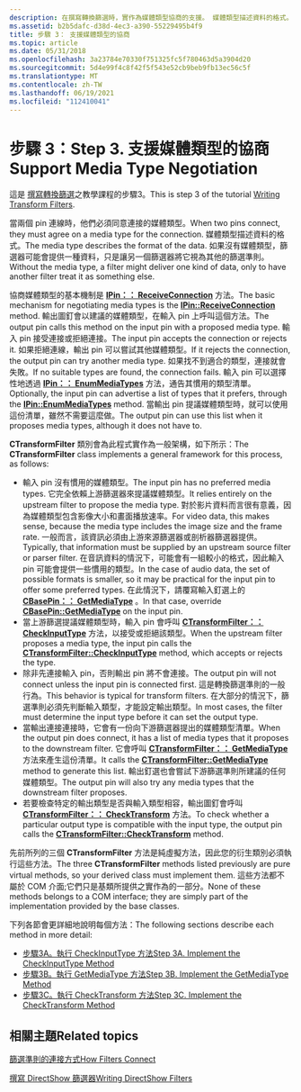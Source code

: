 ```yaml
---
description: 在撰寫轉換篩選時，實作為媒體類型協商的支援。 媒體類型描述資料的格式。
ms.assetid: b2b5dafc-d38d-4ec3-a390-55229495b4f9
title: 步驟 3： 支援媒體類型的協商
ms.topic: article
ms.date: 05/31/2018
ms.openlocfilehash: 3a23784e70330f751325fc5f780463d5a3904d20
ms.sourcegitcommit: 5d4e99f4c8f42f5f543e52cb9beb9fb13ec56c5f
ms.translationtype: MT
ms.contentlocale: zh-TW
ms.lasthandoff: 06/19/2021
ms.locfileid: "112410041"
---
```

# <a name="step-3-support-media-type-negotiation"></a><span data-ttu-id="feca1-105">步驟 3：</span><span class="sxs-lookup"><span data-stu-id="feca1-105">Step 3.</span></span> <span data-ttu-id="feca1-106">支援媒體類型的協商</span><span class="sxs-lookup"><span data-stu-id="feca1-106">Support Media Type Negotiation</span></span>

<span data-ttu-id="feca1-107">這是 [撰寫轉換篩選](writing-transform-filters.md)之教學課程的步驟3。</span><span class="sxs-lookup"><span data-stu-id="feca1-107">This is step 3 of the tutorial [Writing Transform Filters](writing-transform-filters.md).</span></span>

<span data-ttu-id="feca1-108">當兩個 pin 連線時，他們必須同意連接的媒體類型。</span><span class="sxs-lookup"><span data-stu-id="feca1-108">When two pins connect, they must agree on a media type for the connection.</span></span> <span data-ttu-id="feca1-109">媒體類型描述資料的格式。</span><span class="sxs-lookup"><span data-stu-id="feca1-109">The media type describes the format of the data.</span></span> <span data-ttu-id="feca1-110">如果沒有媒體類型，篩選器可能會提供一種資料，只是讓另一個篩選器將它視為其他的篩選準則。</span><span class="sxs-lookup"><span data-stu-id="feca1-110">Without the media type, a filter might deliver one kind of data, only to have another filter treat it as something else.</span></span>

<span data-ttu-id="feca1-111">協商媒體類型的基本機制是 [**IPin：： ReceiveConnection**](/windows/desktop/api/Strmif/nf-strmif-ipin-receiveconnection) 方法。</span><span class="sxs-lookup"><span data-stu-id="feca1-111">The basic mechanism for negotiating media types is the [**IPin::ReceiveConnection**](/windows/desktop/api/Strmif/nf-strmif-ipin-receiveconnection) method.</span></span> <span data-ttu-id="feca1-112">輸出圖釘會以建議的媒體類型，在輸入 pin 上呼叫這個方法。</span><span class="sxs-lookup"><span data-stu-id="feca1-112">The output pin calls this method on the input pin with a proposed media type.</span></span> <span data-ttu-id="feca1-113">輸入 pin 接受連接或拒絕連接。</span><span class="sxs-lookup"><span data-stu-id="feca1-113">The input pin accepts the connection or rejects it.</span></span> <span data-ttu-id="feca1-114">如果拒絕連線，輸出 pin 可以嘗試其他媒體類型。</span><span class="sxs-lookup"><span data-stu-id="feca1-114">If it rejects the connection, the output pin can try another media type.</span></span> <span data-ttu-id="feca1-115">如果找不到適合的類型，連接就會失敗。</span><span class="sxs-lookup"><span data-stu-id="feca1-115">If no suitable types are found, the connection fails.</span></span> <span data-ttu-id="feca1-116">輸入 pin 可以選擇性地透過 [**IPin：： EnumMediaTypes**](/windows/desktop/api/Strmif/nf-strmif-ipin-enummediatypes) 方法，通告其慣用的類型清單。</span><span class="sxs-lookup"><span data-stu-id="feca1-116">Optionally, the input pin can advertise a list of types that it prefers, through the [**IPin::EnumMediaTypes**](/windows/desktop/api/Strmif/nf-strmif-ipin-enummediatypes) method.</span></span> <span data-ttu-id="feca1-117">當輸出 pin 提議媒體類型時，就可以使用這份清單，雖然不需要這麼做。</span><span class="sxs-lookup"><span data-stu-id="feca1-117">The output pin can use this list when it proposes media types, although it does not have to.</span></span>

<span data-ttu-id="feca1-118">**CTransformFilter** 類別會為此程式實作為一般架構，如下所示：</span><span class="sxs-lookup"><span data-stu-id="feca1-118">The **CTransformFilter** class implements a general framework for this process, as follows:</span></span>

-   <span data-ttu-id="feca1-119">輸入 pin 沒有慣用的媒體類型。</span><span class="sxs-lookup"><span data-stu-id="feca1-119">The input pin has no preferred media types.</span></span> <span data-ttu-id="feca1-120">它完全依賴上游篩選器來提議媒體類型。</span><span class="sxs-lookup"><span data-stu-id="feca1-120">It relies entirely on the upstream filter to propose the media type.</span></span> <span data-ttu-id="feca1-121">對於影片資料而言很有意義，因為媒體類型包含影像大小和畫面播放速率。</span><span class="sxs-lookup"><span data-stu-id="feca1-121">For video data, this makes sense, because the media type includes the image size and the frame rate.</span></span> <span data-ttu-id="feca1-122">一般而言，該資訊必須由上游來源篩選器或剖析器篩選器提供。</span><span class="sxs-lookup"><span data-stu-id="feca1-122">Typically, that information must be supplied by an upstream source filter or parser filter.</span></span> <span data-ttu-id="feca1-123">在音訊資料的情況下，可能會有一組較小的格式，因此輸入 pin 可能會提供一些慣用的類型。</span><span class="sxs-lookup"><span data-stu-id="feca1-123">In the case of audio data, the set of possible formats is smaller, so it may be practical for the input pin to offer some preferred types.</span></span> <span data-ttu-id="feca1-124">在此情況下，請覆寫輸入釘選上的 [**CBasePin：： GetMediaType**](cbasepin-getmediatype.md) 。</span><span class="sxs-lookup"><span data-stu-id="feca1-124">In that case, override [**CBasePin::GetMediaType**](cbasepin-getmediatype.md) on the input pin.</span></span>
-   <span data-ttu-id="feca1-125">當上游篩選提議媒體類型時，輸入 pin 會呼叫 [**CTransformFilter：： CheckInputType**](ctransformfilter-checkinputtype.md) 方法，以接受或拒絕該類型。</span><span class="sxs-lookup"><span data-stu-id="feca1-125">When the upstream filter proposes a media type, the input pin calls the [**CTransformFilter::CheckInputType**](ctransformfilter-checkinputtype.md) method, which accepts or rejects the type.</span></span>
-   <span data-ttu-id="feca1-126">除非先連接輸入 pin，否則輸出 pin 將不會連接。</span><span class="sxs-lookup"><span data-stu-id="feca1-126">The output pin will not connect unless the input pin is connected first.</span></span> <span data-ttu-id="feca1-127">這是轉換篩選準則的一般行為。</span><span class="sxs-lookup"><span data-stu-id="feca1-127">This behavior is typical for transform filters.</span></span> <span data-ttu-id="feca1-128">在大部分的情況下，篩選準則必須先判斷輸入類型，才能設定輸出類型。</span><span class="sxs-lookup"><span data-stu-id="feca1-128">In most cases, the filter must determine the input type before it can set the output type.</span></span>
-   <span data-ttu-id="feca1-129">當輸出連接連接時，它會有一份向下游篩選器提出的媒體類型清單。</span><span class="sxs-lookup"><span data-stu-id="feca1-129">When the output pin does connect, it has a list of media types that it proposes to the downstream filter.</span></span> <span data-ttu-id="feca1-130">它會呼叫 [**CTransformFilter：： GetMediaType**](ctransformfilter-getmediatype.md) 方法來產生這份清單。</span><span class="sxs-lookup"><span data-stu-id="feca1-130">It calls the [**CTransformFilter::GetMediaType**](ctransformfilter-getmediatype.md) method to generate this list.</span></span> <span data-ttu-id="feca1-131">輸出釘選也會嘗試下游篩選準則所建議的任何媒體類型。</span><span class="sxs-lookup"><span data-stu-id="feca1-131">The output pin will also try any media types that the downstream filter proposes.</span></span>
-   <span data-ttu-id="feca1-132">若要檢查特定的輸出類型是否與輸入類型相容，輸出圖釘會呼叫 [**CTransformFilter：： CheckTransform**](ctransformfilter-checktransform.md) 方法。</span><span class="sxs-lookup"><span data-stu-id="feca1-132">To check whether a particular output type is compatible with the input type, the output pin calls the [**CTransformFilter::CheckTransform**](ctransformfilter-checktransform.md) method.</span></span>

<span data-ttu-id="feca1-133">先前所列的三個 **CTransformFilter** 方法是純虛擬方法，因此您的衍生類別必須執行這些方法。</span><span class="sxs-lookup"><span data-stu-id="feca1-133">The three **CTransformFilter** methods listed previously are pure virtual methods, so your derived class must implement them.</span></span> <span data-ttu-id="feca1-134">這些方法都不屬於 COM 介面;它們只是基類所提供之實作為的一部分。</span><span class="sxs-lookup"><span data-stu-id="feca1-134">None of these methods belongs to a COM interface; they are simply part of the implementation provided by the base classes.</span></span>

<span data-ttu-id="feca1-135">下列各節會更詳細地說明每個方法：</span><span class="sxs-lookup"><span data-stu-id="feca1-135">The following sections describe each method in more detail:</span></span>

-   [<span data-ttu-id="feca1-136">步驟3A。執行 CheckInputType 方法</span><span class="sxs-lookup"><span data-stu-id="feca1-136">Step 3A. Implement the CheckInputType Method</span></span>](step-3a--implement-the-checkinputtype-method.md)
-   [<span data-ttu-id="feca1-137">步驟3B。執行 GetMediaType 方法</span><span class="sxs-lookup"><span data-stu-id="feca1-137">Step 3B. Implement the GetMediaType Method</span></span>](step-3b--implement-the-getmediatype-method.md)
-   [<span data-ttu-id="feca1-138">步驟3C。執行 CheckTransform 方法</span><span class="sxs-lookup"><span data-stu-id="feca1-138">Step 3C. Implement the CheckTransform Method</span></span>](step-3c--implement-the-checktransform-method.md)

## <a name="related-topics"></a><span data-ttu-id="feca1-139">相關主題</span><span class="sxs-lookup"><span data-stu-id="feca1-139">Related topics</span></span>

<dl> <dt>

[<span data-ttu-id="feca1-140">篩選準則的連接方式</span><span class="sxs-lookup"><span data-stu-id="feca1-140">How Filters Connect</span></span>](how-filters-connect.md)
</dt> <dt>

[<span data-ttu-id="feca1-141">撰寫 DirectShow 篩選器</span><span class="sxs-lookup"><span data-stu-id="feca1-141">Writing DirectShow Filters</span></span>](writing-directshow-filters.md)
</dt> </dl>

 

 



